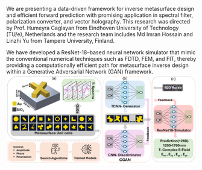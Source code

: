 We are presenting a data-driven framework for inverse metasurface design and efficient forward prediction with promising application in spectral filter, polarization converter, and vector holography. This research was directed by Prof. Humeyra Caglayan from Eindhoven University of Technology (TU/e), Netherlands and the research team includes Md Imran Hossain and Linzhi Yu from Tampere University, Finland.

We have developed a ResNet-18–based neural network simulator that mimic the conventional numerical techniques such as FDTD, FEM, and FIT, thereby providing a computationally efficient path for metasurface inverse design within a Generative Adversarial Network (GAN) framework.
![Alt text](Concept_Figure.png)
